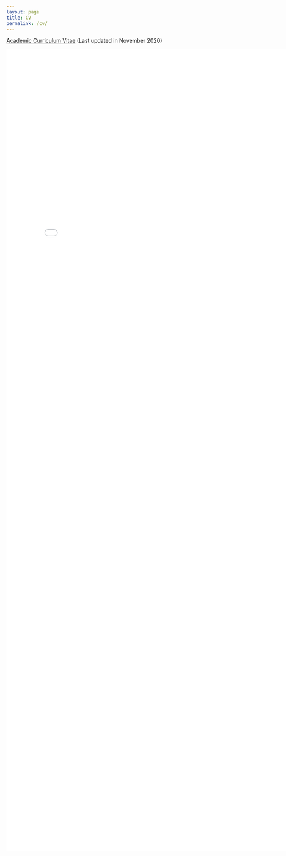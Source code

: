 ```yaml
---
layout: page
title: CV
permalink: /cv/
---
```


<a target="_blank" href="zou-cv.pdf">Academic Curriculum Vitae</a> (Last updated in November 2020)

<embed src="zou-cv.pdf" width="800px" height="2100px" />
<!-- <ul>
	<li><a href="long_cv.pdf">CV</a> (4 pages)</li>
	<li><a href="two_page.pdf">Long resume</a> (2 pages)</li>
	<li><a href="short_cv.pdf">Short resume</a> (1 page)</li>
</ul> -->
